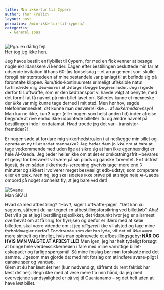 ```yaml
---
title: Min ikke-tur til Cypern
author: Thor Frølich
layout: post
permalink: /min-ikke-tur-til-cypern/
categories:
  - Generel spas
---
```

<div class="bitImage bitRight" style="width: 228px">
  <img src="http://www.abekat.net/wp-content/images/cypern.jpg" alt="Pga. en dårlig fejl." /><br /> Her tog jeg ikke hen.
</div>

Jeg havde bestilt en flybillet til Cypern, for med en flok venner at besøge nogle eksildanskere vi kender. Dagen efter bestillingen besluttede min far at udsende invitation til hans 60-års fødselsdag – et arrangement som skulle foregå når størstedelen af mine bestandele var planlagt til at befinde sig på føromtalte klippeø. Rum/tids-kontinuumets urimeligt ufleksible natur forhindrede mig desværre i at deltage i begge begivenheder. Jeg ringede derfor til Luftwaffe, som er den kødtransport vi havde valgt at benytte, med det formål at få navnet på min billet lavet om. Således kunne et menneske der *ikke* var mig kunne tage derned i mit sted. Men hør hov, sagde telefonmennesket, det kunne man desværre ikke … af *sikkerhedshensyn*! Man kunne ikke, kun 3 uger (eller nogen som helst anden tid) inden afrejse begynde at rive endnu ikke udprintede billetter itu og ændre navnet på bestillingen inde i en datamat. Hvad troede jeg det var – transistor-fremtiden?!

Er nogen søde at forklare mig sikkerhedstruslen i at nedlægge min billet og oprette en ny til et andet menneske? Jeg beder dem jo ikke om at bare at tage vedkommende med uden lige at sikre sig at han ikke egenhændigt er hele Al-Qaeda. Jeg beder heller ikke om at det er omkostningsfrit – bevares et gebyr for besværet vil være på sin plads og ganske forventet. En tidsfrist ligeså, da en sådan sikkerheds-screening givetvis tager mere end 3 minutter og sikkert involverer meget besværligt edb-udstyr, som computere eller en telex. Men nej, jeg skal aldeles ikke prøve på at snige hele Al-Qaeda ombord på noget somhelst fly, at jeg bare ved det!

<div class="bitImage bitLeft" style="width: 208px">
  <img src="http://www.abekat.net/wp-content/images/svane.jpg" alt="Svane!" /><br /> Man SKAL!
</div>

Hvad så med afbestilling? “Hov”!, siger Luftwaffe-pigen. “Det kan du sagtens, såfremt du har tegnet en afbestillingsforsikring ved billetkøb”. Aha! Det vil sige at jeg i bestillingsøjeblikket, det tidspunkt hvor jeg er allermest overbevist om at få brug for flyrejsen og derfor er ifærd med at købe billetten, skal være vidende om at jeg *alligevel* ikke vil afsted og tage mine forholdsregler derfor? Forvirrende som det kan lyde, vill det så ikke være mere simpelt og rimeligt, hvis man opkrævede et afbestillingsgebyr **NÅR OG HVIS MAN VALGTE AT AFBESTILLE!** Men igen, jeg har helt tydeligt forsøgt at bringe hele verdenssikkerheden i fare med mine vanvittige billet-eskapader og farlige spørgsmål. Så mine forslag bør man forskaste med det samme. Ligesom man gjorde det med mit forslag om at indføre svane-pligt i danske søer og vandløb.  
Glem at du har læst det her (kun nødvendigt, såfremt du rent faktisk har læst det her). Regn ikke med at læse mere fra min hånd, da jeg med overvejende sandsynlighed er på vej til Guantanamo – og det helt uden at have løst billet.